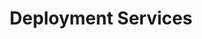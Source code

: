 ---
layout: page
title: 'Deployment Services'
cover: /assets/images/big-data/big-data-cover.jpg/
---